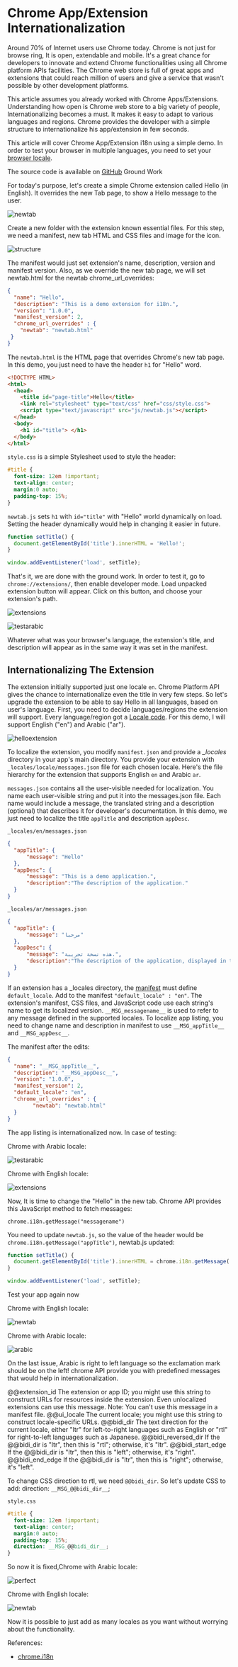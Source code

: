 # Chrome App/Extension Internationalization

Around 70% of Internet users use Chrome today. Chrome is not just for browse ring, It is open, extendable and mobile. It's a great chance for developers to innovate and extend Chrome functionalities using all Chrome platform APIs facilities. The Chrome web store is full of great apps and extensions that could reach million of users and give a service that wasn't possible by other development platforms.

This article assumes you already worked with Chrome Apps/Extensions. Understanding how open is Chrome web store to a big variety of people, Internationalizing becomes a must. It makes it easy to adapt to various languages and regions. Chrome provides the developer with a simple structure to internationalize his app/extension in few seconds.

This article will cover Chrome App/Extension i18n using a simple demo.  In order to test your browser in multiple languages, you need to set your [browser locale](https://developer.chrome.com/extensions/i18n#locales-testing).

The source code is available on [GitHub](https://github.com/NuhaKhaled/Hello)
Ground Work

For today's purpose, let's create a simple Chrome extension called Hello (in English). It overrides the new Tab page, to show a Hello message to the user.

![newtab](https://cloud.githubusercontent.com/assets/626005/15888808/1b586816-2d71-11e6-9d57-63022aaf4b4d.png)

Create a new folder with the extension known essential files. For this step, we need a manifest, new tab HTML and CSS files and image for the icon.

![structure](https://cloud.githubusercontent.com/assets/626005/15888810/1b738c54-2d71-11e6-8f44-5097217bc556.png)

The manifest would just set extension's name, description, version and manifest version. Also, as we override the new tab page, we will set newtab.html for the newtab chrome_url_overrides:

``` json
{
  "name": "Hello",
  "description": "This is a demo extension for i18n.",
  "version": "1.0.0",
  "manifest_version": 2,
  "chrome_url_overrides" : {
    "newtab": "newtab.html"
 }
}
```

The `newtab.html` is the HTML page that overrides Chrome's new tab page. In this demo, you just need to have the header `h1` for "Hello" word.

``` html
<!DOCTYPE HTML>
<html>
  <head>
    <title id="page-title">Hello</title>
    <link rel="stylesheet" type="text/css" href="css/style.css">
    <script type="text/javascript" src="js/newtab.js"></script>
  </head>
  <body>
    <h1 id="title"> </h1>
  </body>
</html>
```

`style.css` is a simple Stylesheet used to style the header:

``` css
#title {
  font-size: 12em !important;
  text-align: center;
  margin:0 auto;
  padding-top: 15%;
}
```

`newtab.js` sets `h1` with `id="title"` with "Hello" world dynamically on load. Setting the header dynamically would help in changing it easier in future.

``` js
function setTitle() {
  document.getElementById('title').innerHTML = 'Hello!';
}

window.addEventListener('load', setTitle);
```

That's it, we are done with the ground work. In order to test it, go to `chrome://extensions/`, then enable developer mode. Load unpacked extension button will appear. Click on this button, and choose your extension's path.

![extensions](https://cloud.githubusercontent.com/assets/626005/15888802/1b365fbe-2d71-11e6-8a92-baa1690ccb4b.png)

![testarabic](https://cloud.githubusercontent.com/assets/626005/15888811/1b889888-2d71-11e6-90c1-4d4afc06d491.png)

Whatever what was your browser's language, the extension's title, and description will appear as in the same way it was set in the manifest. 

## Internationalizing The Extension

The extension initially supported just one locale `en`. Chrome Platform API gives the chance to internationalize even the title in very few steps. So let's upgrade the extension to be able to say Hello in all languages, based on user's language. First, you need to decide languages/regions the extension will support. Every language/region got a [Locale code](https://developer.chrome.com/webstore/i18n#localeTable). For this demo, I will support English ("en") and Arabic ("ar").

![helloextension](https://cloud.githubusercontent.com/assets/626005/15888805/1b472c18-2d71-11e6-992b-e335ad7e7230.png)

To localize the extension, you modify `manifest.json` and provide a *_locales* directory in your app's main directory. You provide your extension with `_locales/locale/messages.json` file for each chosen locale. Here's the file hierarchy for the extension that supports English `en` and Arabic `ar`.

`messages.json` contains all the user-visible needed for localization.  You name each user-visible string and put it into the messages.json file. Each name would include a message, the translated string and a description (optional) that describes it for developer's documentation. In this demo, we just need to localize the title `appTitle` and description `appDesc`.

`_locales/en/messages.json`

``` json
{
  "appTitle": {
      "message": "Hello"
  },
  "appDesc": {
      "message": "This is a demo application.",
      "description":"The description of the application."
  }
}
```

`_locales/ar/messages.json`

``` json
{
  "appTitle": {
      "message": "مرحبا"
  },
  "appDesc": {
      "message": "هذه نسخة تجريبة.",
      "description":"The description of the application, displayed in the web store."
  }
}
```

If an extension has a _locales directory, the [manifest](https://developer.chrome.com/extensions/manifest) must define `default_locale`. Add to the manifest `"default_locale" : "en"`. The extension's manifest, CSS files, and JavaScript code use each string's name to get its localized version.  `__MSG_messagename__` is used to refer to any message defined in the supported locales. To localize app listing, you need to change name and description in manifest to use `__MSG_appTitle__` and `__MSG_appDesc__`.

The manifest after the edits:

``` json
{
  "name": "__MSG_appTitle__",
  "description": "__MSG_appDesc__",
  "version": "1.0.0",
  "manifest_version": 2,
  "default_locale": "en",
  "chrome_url_overrides" : {
        "newtab": "newtab.html"
  }
}
```

The app listing is internationalized now. In case of testing:

Chrome with Arabic locale:

![testarabic](https://cloud.githubusercontent.com/assets/626005/15888811/1b889888-2d71-11e6-90c1-4d4afc06d491.png)

Chrome with English locale:

![extensions](https://cloud.githubusercontent.com/assets/626005/15888802/1b365fbe-2d71-11e6-8a92-baa1690ccb4b.png)

Now, It is time to change the "Hello" in the new tab. Chrome API provides this JavaScript method to fetch messages:

`chrome.i18n.getMessage("messagename")`

You need to update `newtab.js`, so the value of the header would be `chrome.i18n.getMessage("appTitle")`, newtab.js updated:

``` js
function setTitle() {
  document.getElementById('title').innerHTML = chrome.i18n.getMessage('appTitle');
}

window.addEventListener('load', setTitle);
```

Test your app again now

Chrome with English locale:

![newtab](https://cloud.githubusercontent.com/assets/626005/15888808/1b586816-2d71-11e6-9d57-63022aaf4b4d.png)

Chrome with Arabic locale:

![arabic](https://cloud.githubusercontent.com/assets/626005/15888800/1b0c7adc-2d71-11e6-9c2d-07593dff395a.png)

On the last issue, Arabic is right to left language so the exclamation mark should be on the left! chrome API provide you with predefined messages that would help in internationalization. 

@@extension_id The extension or app ID; you might use this string to construct URLs for resources inside the extension. Even unlocalized extensions can use this message. 
Note: You can't use this message in a manifest file.
@@ui_locale The current locale; you might use this string to construct locale-specific URLs.
@@bidi_dir  The text direction for the current locale, either "ltr" for left-to-right languages such as English or "rtl" for right-to-left languages such as Japanese.
@@bidi_reversed_dir If the @@bidi_dir is "ltr", then this is "rtl"; otherwise, it's "ltr".
@@bidi_start_edge   If the @@bidi_dir is "ltr", then this is "left"; otherwise, it's "right".
@@bidi_end_edge If the @@bidi_dir is "ltr", then this is "right"; otherwise, it's "left".

To change CSS direction to rtl, we need `@@bidi_dir`. So let's update CSS to add:
direction: `__MSG_@@bidi_dir__`;

`style.css`

``` css
#title {
  font-size: 12em !important;
  text-align: center;
  margin:0 auto;
  padding-top: 15%;
  direction: __MSG_@@bidi_dir__;
}
```

So now it is fixed,Chrome with Arabic locale:

![perfect](https://cloud.githubusercontent.com/assets/626005/15888809/1b649384-2d71-11e6-95d0-87fd6af574ac.png)

Chrome with English locale: 

![newtab](https://cloud.githubusercontent.com/assets/626005/15888808/1b586816-2d71-11e6-9d57-63022aaf4b4d.png)

Now it is possible to just add as many locales as you want without worrying about the functionality.

References:

- [chrome.i18n](https://developer.chrome.com/extensions/i18n)